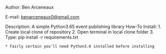 Author: Ben Arceneaux

E-mail: benarceneaux0@gmail.com

Description: A simple Python3.65 event publishing library
How-To Install: 
    1. Create local clone of repository
    2. Open terminal in local clone folder
    3. Type: pip install -r requirements.txt

    * Fairly certain you'll need Python3.6 installed before installing
